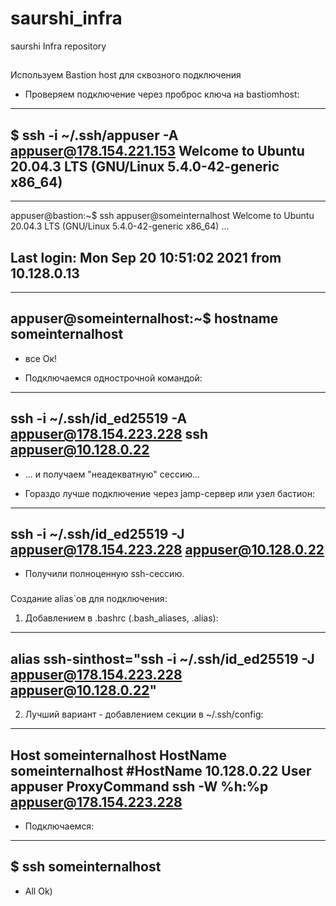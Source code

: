 # saurshi_infra
saurshi Infra repository

##
Используем Bastion host для сквозного подключения

* Проверяем подключение через проброс ключа на bastiomhost:
---
$ ssh -i ~/.ssh/appuser -A appuser@178.154.221.153
Welcome to Ubuntu 20.04.3 LTS (GNU/Linux 5.4.0-42-generic x86_64)
---
---
appuser@bastion:~$ ssh appuser@someinternalhost
Welcome to Ubuntu 20.04.3 LTS (GNU/Linux 5.4.0-42-generic x86_64)
...

Last login: Mon Sep 20 10:51:02 2021 from 10.128.0.13
---
---
appuser@someinternalhost:~$ hostname
someinternalhost
---
* все Ок!

* Подключаемся однострочной командой:
---
ssh -i ~/.ssh/id_ed25519 -A appuser@178.154.223.228 ssh appuser@10.128.0.22
---
* ... и получаем "неадекватную" сессию...

* Гораздо лучше подключение через jamp-сервер или узел бастион:
---
ssh -i ~/.ssh/id_ed25519 -J appuser@178.154.223.228 appuser@10.128.0.22
---
* Получили полноценную ssh-сессию.

###
Создание alias`ов для подключения:

1. Добавлением в .bashrc (.bash_aliases, .alias): 

---
alias ssh-sinthost="ssh -i ~/.ssh/id_ed25519 -J appuser@178.154.223.228 appuser@10.128.0.22"
---

2. Лучший вариант - добавлением секции в ~/.ssh/config:

---
Host someinternalhost
	HostName someinternalhost
	#HostName 10.128.0.22
	User appuser
	ProxyCommand ssh -W %h:%p appuser@178.154.223.228
---
* Подключаемся:
---
$ ssh someinternalhost
---
* All Ok)
